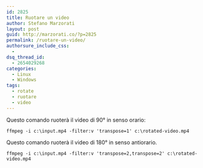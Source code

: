 ```yaml
---
id: 2825
title: Ruotare un video
author: Stefano Marzorati
layout: post
guid: http://marzorati.co/?p=2825
permalink: /ruotare-un-video/
authorsure_include_css:
  - 
dsq_thread_id:
  - 2654029268
categories:
  - Linux
  - Windows
tags:
  - rotate
  - ruotare
  - video
---
```

Questo comando ruoterà il video di 90° in senso orario:

`ffmpeg -i c:\input.mp4 -filter:v 'transpose=1' c:\rotated-video.mp4`

Questo comando ruoterà il video di 180° in senso antiorario.

`ffmpeg -i c:\input.mp4 -filter:v 'transpose=2,transpose=2' c:\rotated-video.mp4`